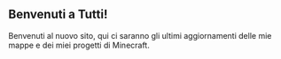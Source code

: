 ## Benvenuti a Tutti!

Benvenuti al nuovo sito, qui ci saranno gli ultimi aggiornamenti delle mie mappe e dei miei progetti di Minecraft.

# 